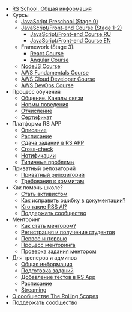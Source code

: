 - [RS School. Общая информация](README.md)
- Курсы
  - [JavaScript Preschool (Stage 0)](https://rs.school/courses/javascript-preschool-ru)
  - [JavaScript/Front-end Course (Stage 1-2)](js-fe-course.md)
    - [JavaScript/Front-end Course RU](https://rs.school/courses/javascript-ru)
    - [JavaScript/Front-end Course EN](https://rs.school/courses/javascript)
  - Framework (Stage 3):
    - [React Course](https://rs.school/courses/reactjs)
    - [Angular Course](https://rs.school/courses/angular)
  - [NodeJS Course](https://rs.school/courses/nodejs)
  - [AWS Fundamentals Course](https://rs.school/courses/aws-fundamentals)
  - [AWS Cloud Developer Course](https://rs.school/courses/aws-cloud-developer)
  - [AWS DevOps Course](https://rs.school/courses/aws-devops)
- Процесс обучения
  - [Общение. Каналы связи](rs-school-chats.md)
  - [Нормы поведения](code-of-conduct.md)
  - [Отчисление](dismission.md)
  - [Сертификат](rs-school-certificate.md)
- Платформа RS APP
  - [Описание](rs-app.md)
  - [Расписание](rs-app-schedule.md)
  - [Сдача заданий в RS APP](rs-app-tasks.md)
  - [Cross-check](cross-check-flow.md)
  - [Нотификации](notifications.md)
  - [Типичные проблемы](rs-app-issues.md)
- Приватный репозиторий
  - [Приватный репозиторий](private-repository.md)
  - [Требования к коммитам](git-convention.md)
- Как помочь школе?
  - [Стать активистом](rs-school-activist.md)
  - [Как исправить ошибку в документации?](fix-typo.md)
  - [Кто такие RSS AI?](rs-school-ai.md)
  - [Поддержать сообщество](fundraiser.md)
- Менторинг
  - [Как стать ментором?](rs-school-mentor.md)
  - [Регистрация и получение студентов](mentoring-kick-off.md)
  - [Первое интервью](mentoring-first-interview.md)
  - [Процесс менторинга](mentoring.md)
  - [Проверка задания ментором](pull-request-review-process.md)
- Для тренеров и админов
  - [Общая информация](rs-school-trainer.md)
  - [Подготовка заданий](create-task.md)
  - [Добавление тестов в RS App](rs-app-add-tests.md)
  - [Расписание](rs-app-schedule-admins.md)
  - [Streaming](streaming.md)
- [О сообществе The Rolling Scopes](rolling-scopes-overview.md)
- [Поддержать сообщество](fundraiser.md)

